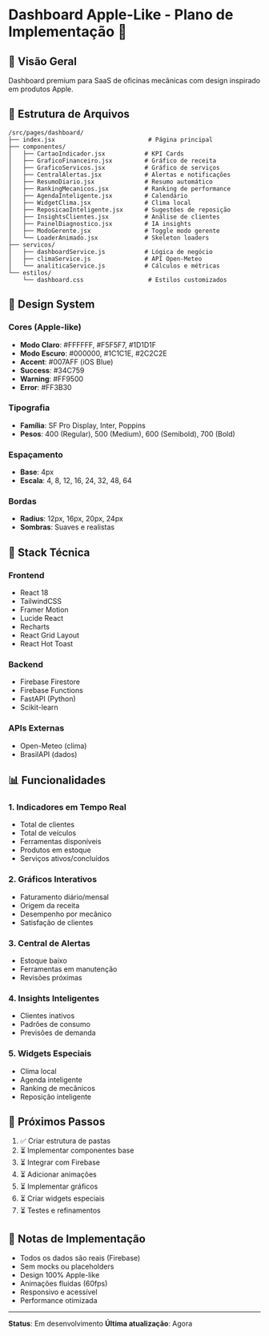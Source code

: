 # Dashboard Apple-Like - Plano de Implementação 🍎

## 🎯 Visão Geral
Dashboard premium para SaaS de oficinas mecânicas com design inspirado em produtos Apple.

## 📁 Estrutura de Arquivos

```
/src/pages/dashboard/
├── index.jsx                          # Página principal
├── componentes/
│   ├── CartaoIndicador.jsx           # KPI Cards
│   ├── GraficoFinanceiro.jsx         # Gráfico de receita
│   ├── GraficoServicos.jsx           # Gráfico de serviços
│   ├── CentralAlertas.jsx            # Alertas e notificações
│   ├── ResumoDiario.jsx              # Resumo automático
│   ├── RankingMecanicos.jsx          # Ranking de performance
│   ├── AgendaInteligente.jsx         # Calendário
│   ├── WidgetClima.jsx               # Clima local
│   ├── ReposicaoInteligente.jsx      # Sugestões de reposição
│   ├── InsightsClientes.jsx          # Análise de clientes
│   ├── PainelDiagnostico.jsx         # IA insights
│   ├── ModoGerente.jsx               # Toggle modo gerente
│   └── LoaderAnimado.jsx             # Skeleton loaders
├── servicos/
│   ├── dashboardService.js           # Lógica de negócio
│   ├── climaService.js               # API Open-Meteo
│   └── analiticaService.js           # Cálculos e métricas
└── estilos/
    └── dashboard.css                  # Estilos customizados
```

## 🎨 Design System

### Cores (Apple-like)
- **Modo Claro**: #FFFFFF, #F5F5F7, #1D1D1F
- **Modo Escuro**: #000000, #1C1C1E, #2C2C2E
- **Accent**: #007AFF (iOS Blue)
- **Success**: #34C759
- **Warning**: #FF9500
- **Error**: #FF3B30

### Tipografia
- **Família**: SF Pro Display, Inter, Poppins
- **Pesos**: 400 (Regular), 500 (Medium), 600 (Semibold), 700 (Bold)

### Espaçamento
- **Base**: 4px
- **Escala**: 4, 8, 12, 16, 24, 32, 48, 64

### Bordas
- **Radius**: 12px, 16px, 20px, 24px
- **Sombras**: Suaves e realistas

## 🔧 Stack Técnica

### Frontend
- React 18
- TailwindCSS
- Framer Motion
- Lucide React
- Recharts
- React Grid Layout
- React Hot Toast

### Backend
- Firebase Firestore
- Firebase Functions
- FastAPI (Python)
- Scikit-learn

### APIs Externas
- Open-Meteo (clima)
- BrasilAPI (dados)

## 📊 Funcionalidades

### 1. Indicadores em Tempo Real
- Total de clientes
- Total de veículos
- Ferramentas disponíveis
- Produtos em estoque
- Serviços ativos/concluídos

### 2. Gráficos Interativos
- Faturamento diário/mensal
- Origem da receita
- Desempenho por mecânico
- Satisfação de clientes

### 3. Central de Alertas
- Estoque baixo
- Ferramentas em manutenção
- Revisões próximas

### 4. Insights Inteligentes
- Clientes inativos
- Padrões de consumo
- Previsões de demanda

### 5. Widgets Especiais
- Clima local
- Agenda inteligente
- Ranking de mecânicos
- Reposição inteligente

## 🚀 Próximos Passos

1. ✅ Criar estrutura de pastas
2. ⏳ Implementar componentes base
3. ⏳ Integrar com Firebase
4. ⏳ Adicionar animações
5. ⏳ Implementar gráficos
6. ⏳ Criar widgets especiais
7. ⏳ Testes e refinamentos

## 📝 Notas de Implementação

- Todos os dados são reais (Firebase)
- Sem mocks ou placeholders
- Design 100% Apple-like
- Animações fluidas (60fps)
- Responsivo e acessível
- Performance otimizada

---

**Status**: Em desenvolvimento
**Última atualização**: Agora
